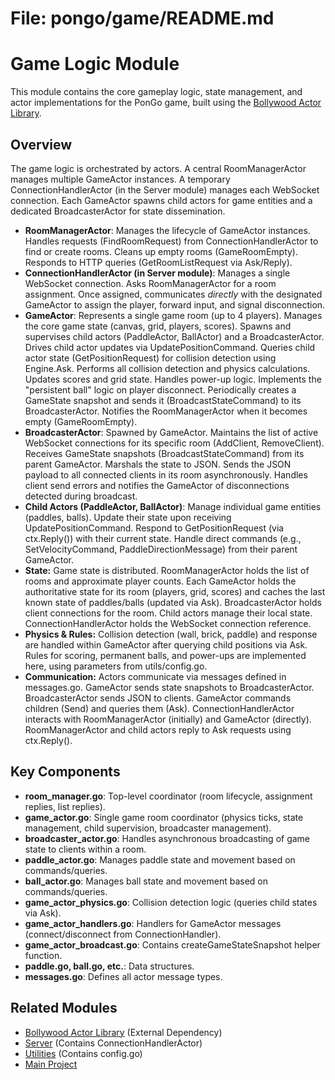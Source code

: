 # File: pongo/game/README.md

# Game Logic Module

This module contains the core gameplay logic, state management, and actor implementations for the PonGo game, built using the [Bollywood Actor Library](https://github.com/lguibr/bollywood).

## Overview

The game logic is orchestrated by actors. A central RoomManagerActor manages multiple GameActor instances. A temporary ConnectionHandlerActor (in the Server module) manages each WebSocket connection. Each GameActor spawns child actors for game entities and a dedicated BroadcasterActor for state dissemination.

-   **RoomManagerActor**: Manages the lifecycle of GameActor instances. Handles requests (FindRoomRequest) from ConnectionHandlerActor to find or create rooms. Cleans up empty rooms (GameRoomEmpty). Responds to HTTP queries (GetRoomListRequest via Ask/Reply).
-   **ConnectionHandlerActor (in Server module)**: Manages a single WebSocket connection. Asks RoomManagerActor for a room assignment. Once assigned, communicates *directly* with the designated GameActor to assign the player, forward input, and signal disconnection.
-   **GameActor**: Represents a single game room (up to 4 players). Manages the core game state (canvas, grid, players, scores). Spawns and supervises child actors (PaddleActor, BallActor) and a BroadcasterActor. Drives child actor updates via UpdatePositionCommand. Queries child actor state (GetPositionRequest) for collision detection using Engine.Ask. Performs all collision detection and physics calculations. Updates scores and grid state. Handles power-up logic. Implements the "persistent ball" logic on player disconnect. Periodically creates a GameState snapshot and sends it (BroadcastStateCommand) to its BroadcasterActor. Notifies the RoomManagerActor when it becomes empty (GameRoomEmpty).
-   **BroadcasterActor**: Spawned by GameActor. Maintains the list of active WebSocket connections for its specific room (AddClient, RemoveClient). Receives GameState snapshots (BroadcastStateCommand) from its parent GameActor. Marshals the state to JSON. Sends the JSON payload to all connected clients in its room asynchronously. Handles client send errors and notifies the GameActor of disconnections detected during broadcast.
-   **Child Actors (PaddleActor, BallActor)**: Manage individual game entities (paddles, balls). Update their state upon receiving UpdatePositionCommand. Respond to GetPositionRequest (via ctx.Reply()) with their current state. Handle direct commands (e.g., SetVelocityCommand, PaddleDirectionMessage) from their parent GameActor.
-   **State:** Game state is distributed. RoomManagerActor holds the list of rooms and approximate player counts. Each GameActor holds the authoritative state for its room (players, grid, scores) and caches the last known state of paddles/balls (updated via Ask). BroadcasterActor holds client connections for the room. Child actors manage their local state. ConnectionHandlerActor holds the WebSocket connection reference.
-   **Physics & Rules:** Collision detection (wall, brick, paddle) and response are handled within GameActor after querying child positions via Ask. Rules for scoring, permanent balls, and power-ups are implemented here, using parameters from utils/config.go.
-   **Communication:** Actors communicate via messages defined in messages.go. GameActor sends state snapshots to BroadcasterActor. BroadcasterActor sends JSON to clients. GameActor commands children (Send) and queries them (Ask). ConnectionHandlerActor interacts with RoomManagerActor (initially) and GameActor (directly). RoomManagerActor and child actors reply to Ask requests using ctx.Reply().

## Key Components

*   **room_manager.go**: Top-level coordinator (room lifecycle, assignment replies, list replies).
*   **game_actor.go**: Single game room coordinator (physics ticks, state management, child supervision, broadcaster management).
*   **broadcaster_actor.go**: Handles asynchronous broadcasting of game state to clients within a room.
*   **paddle_actor.go**: Manages paddle state and movement based on commands/queries.
*   **ball_actor.go**: Manages ball state and movement based on commands/queries.
*   **game_actor_physics.go**: Collision detection logic (queries child states via Ask).
*   **game_actor_handlers.go**: Handlers for GameActor messages (connect/disconnect from ConnectionHandler).
*   **game_actor_broadcast.go**: Contains createGameStateSnapshot helper function.
*   **paddle.go, ball.go, etc.**: Data structures.
*   **messages.go**: Defines all actor message types.

## Related Modules

*   [Bollywood Actor Library](https://github.com/lguibr/bollywood) (External Dependency)
*   [Server](../server/README.md) (Contains ConnectionHandlerActor)
*   [Utilities](../utils/README.md) (Contains config.go)
*   [Main Project](../README.md)
